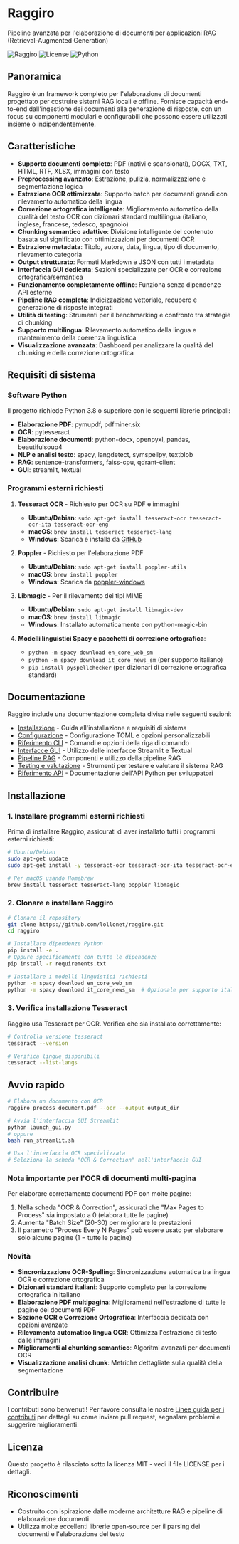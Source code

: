 # Raggiro

Pipeline avanzata per l'elaborazione di documenti per applicazioni RAG (Retrieval-Augmented Generation)

![Raggiro](https://img.shields.io/badge/Raggiro-v0.1.0-blue)
![License](https://img.shields.io/badge/License-MIT-green)
![Python](https://img.shields.io/badge/Python-3.8%2B-yellow)

## Panoramica

Raggiro è un framework completo per l'elaborazione di documenti progettato per costruire sistemi RAG locali e offline. Fornisce capacità end-to-end dall'ingestione dei documenti alla generazione di risposte, con un focus su componenti modulari e configurabili che possono essere utilizzati insieme o indipendentemente.

## Caratteristiche

- **Supporto documenti completo**: PDF (nativi e scansionati), DOCX, TXT, HTML, RTF, XLSX, immagini con testo
- **Preprocessing avanzato**: Estrazione, pulizia, normalizzazione e segmentazione logica
- **Estrazione OCR ottimizzata**: Supporto batch per documenti grandi con rilevamento automatico della lingua
- **Correzione ortografica intelligente**: Miglioramento automatico della qualità del testo OCR con dizionari standard multilingua (italiano, inglese, francese, tedesco, spagnolo)
- **Chunking semantico adattivo**: Divisione intelligente del contenuto basata sul significato con ottimizzazioni per documenti OCR
- **Estrazione metadata**: Titolo, autore, data, lingua, tipo di documento, rilevamento categoria
- **Output strutturato**: Formati Markdown e JSON con tutti i metadata
- **Interfaccia GUI dedicata**: Sezioni specializzate per OCR e correzione ortografica/semantica
- **Funzionamento completamente offline**: Funziona senza dipendenze API esterne
- **Pipeline RAG completa**: Indicizzazione vettoriale, recupero e generazione di risposte integrati
- **Utilità di testing**: Strumenti per il benchmarking e confronto tra strategie di chunking
- **Supporto multilingua**: Rilevamento automatico della lingua e mantenimento della coerenza linguistica
- **Visualizzazione avanzata**: Dashboard per analizzare la qualità del chunking e della correzione ortografica

## Requisiti di sistema

### Software Python

Il progetto richiede Python 3.8 o superiore con le seguenti librerie principali:

- **Elaborazione PDF**: pymupdf, pdfminer.six
- **OCR**: pytesseract
- **Elaborazione documenti**: python-docx, openpyxl, pandas, beautifulsoup4
- **NLP e analisi testo**: spacy, langdetect, symspellpy, textblob
- **RAG**: sentence-transformers, faiss-cpu, qdrant-client
- **GUI**: streamlit, textual

### Programmi esterni richiesti

1. **Tesseract OCR** - Richiesto per OCR su PDF e immagini
   - **Ubuntu/Debian**: `sudo apt-get install tesseract-ocr tesseract-ocr-ita tesseract-ocr-eng`
   - **macOS**: `brew install tesseract tesseract-lang`
   - **Windows**: Scarica e installa da [GitHub](https://github.com/UB-Mannheim/tesseract/wiki)

2. **Poppler** - Richiesto per l'elaborazione PDF
   - **Ubuntu/Debian**: `sudo apt-get install poppler-utils`
   - **macOS**: `brew install poppler`
   - **Windows**: Scarica da [poppler-windows](https://github.com/oschwartz10612/poppler-windows)

3. **Libmagic** - Per il rilevamento dei tipi MIME
   - **Ubuntu/Debian**: `sudo apt-get install libmagic-dev`
   - **macOS**: `brew install libmagic`
   - **Windows**: Installato automaticamente con python-magic-bin

4. **Modelli linguistici Spacy e pacchetti di correzione ortografica**:
   - `python -m spacy download en_core_web_sm`
   - `python -m spacy download it_core_news_sm` (per supporto italiano)
   - `pip install pyspellchecker` (per dizionari di correzione ortografica standard)

## Documentazione

Raggiro include una documentazione completa divisa nelle seguenti sezioni:

- [Installazione](docs/installation.md) - Guida all'installazione e requisiti di sistema
- [Configurazione](docs/configuration.md) - Configurazione TOML e opzioni personalizzabili
- [Riferimento CLI](docs/commands.md) - Comandi e opzioni della riga di comando
- [Interfacce GUI](docs/gui.md) - Utilizzo delle interfacce Streamlit e Textual
- [Pipeline RAG](docs/rag.md) - Componenti e utilizzo della pipeline RAG
- [Testing e valutazione](docs/testing.md) - Strumenti per testare e valutare il sistema RAG
- [Riferimento API](docs/api.md) - Documentazione dell'API Python per sviluppatori

## Installazione

### 1. Installare programmi esterni richiesti

Prima di installare Raggiro, assicurati di aver installato tutti i programmi esterni richiesti:

```bash
# Ubuntu/Debian
sudo apt-get update
sudo apt-get install -y tesseract-ocr tesseract-ocr-ita tesseract-ocr-eng tesseract-ocr-fra tesseract-ocr-deu poppler-utils libmagic-dev

# Per macOS usando Homebrew
brew install tesseract tesseract-lang poppler libmagic
```

### 2. Clonare e installare Raggiro

```bash
# Clonare il repository
git clone https://github.com/lollonet/raggiro.git
cd raggiro

# Installare dipendenze Python
pip install -e .
# Oppure specificamente con tutte le dipendenze
pip install -r requirements.txt

# Installare i modelli linguistici richiesti
python -m spacy download en_core_web_sm
python -m spacy download it_core_news_sm  # Opzionale per supporto italiano
```

### 3. Verifica installazione Tesseract

Raggiro usa Tesseract per OCR. Verifica che sia installato correttamente:

```bash
# Controlla versione tesseract
tesseract --version

# Verifica lingue disponibili
tesseract --list-langs
```

## Avvio rapido

```bash
# Elabora un documento con OCR
raggiro process document.pdf --ocr --output output_dir

# Avvia l'interfaccia GUI Streamlit
python launch_gui.py
# oppure
bash run_streamlit.sh

# Usa l'interfaccia OCR specializzata
# Seleziona la scheda "OCR & Correction" nell'interfaccia GUI
```

### Nota importante per l'OCR di documenti multi-pagina

Per elaborare correttamente documenti PDF con molte pagine:
1. Nella scheda "OCR & Correction", assicurati che "Max Pages to Process" sia impostato a 0 (elabora tutte le pagine)
2. Aumenta "Batch Size" (20-30) per migliorare le prestazioni
3. Il parametro "Process Every N Pages" può essere usato per elaborare solo alcune pagine (1 = tutte le pagine)

### Novità

- **Sincronizzazione OCR-Spelling**: Sincronizzazione automatica tra lingua OCR e correzione ortografica
- **Dizionari standard italiani**: Supporto completo per la correzione ortografica in italiano
- **Elaborazione PDF multipagina**: Miglioramenti nell'estrazione di tutte le pagine dei documenti PDF
- **Sezione OCR e Correzione Ortografica**: Interfaccia dedicata con opzioni avanzate
- **Rilevamento automatico lingua OCR**: Ottimizza l'estrazione di testo dalle immagini
- **Miglioramenti al chunking semantico**: Algoritmi avanzati per documenti OCR
- **Visualizzazione analisi chunk**: Metriche dettagliate sulla qualità della segmentazione

## Contribuire

I contributi sono benvenuti! Per favore consulta le nostre [Linee guida per i contributi](https://github.com/lollonet/raggiro/wiki/Contributing) per dettagli su come inviare pull request, segnalare problemi e suggerire miglioramenti.

## Licenza

Questo progetto è rilasciato sotto la licenza MIT - vedi il file LICENSE per i dettagli.

## Riconoscimenti

- Costruito con ispirazione dalle moderne architetture RAG e pipeline di elaborazione documenti
- Utilizza molte eccellenti librerie open-source per il parsing dei documenti e l'elaborazione del testo